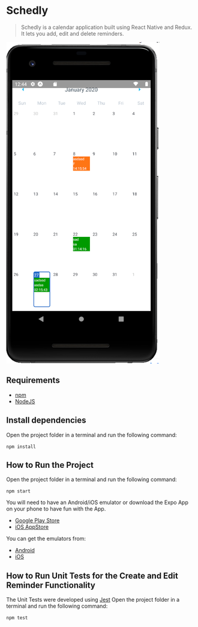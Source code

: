 # Schedly

> Schedly is a calendar application built using React Native and Redux. It lets you add, edit and delete reminders.

![](SchedlyApp.png)

## Requirements
- [npm](https://www.npmjs.com/get-npm)
- [NodeJS](https://nodejs.org/en/download/)

## Install dependencies
Open the project folder in a terminal and run the following command:
```shell
npm install
```

## How to Run the Project
Open the project folder in a terminal and run the following command:
```shell
npm start
```
You will need to have an Android/iOS emulator or download the Expo App on your phone to have fun with the App.
- [Google Play Store](https://play.google.com/store/apps/details?id=host.exp.exponent)
- [iOS AppStore](https://apps.apple.com/us/app/expo-client/id982107779)

You can get the emulators from:
- [Android](https://developer.android.com/studio/run/emulator)
- [iOS](https://developer.apple.com/library/archive/documentation/IDEs/Conceptual/iOS_Simulator_Guide/GettingStartedwithiOSSimulator/GettingStartedwithiOSSimulator.html)

## How to Run Unit Tests for the Create and Edit Reminder Functionality
The Unit Tests were developed using [Jest](https://jestjs.io/)
Open the project folder in a terminal and run the following command:
```shell
npm test
```
